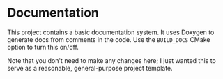 # Documentation

This project contains a basic documentation system.
It uses Doxygen to generate docs from comments in the code.
Use the `BUILD_DOCS` CMake option to turn this on/off.

Note that you don't need to make any changes here; I just wanted this to serve as a reasonable, general-purpose project template. 
